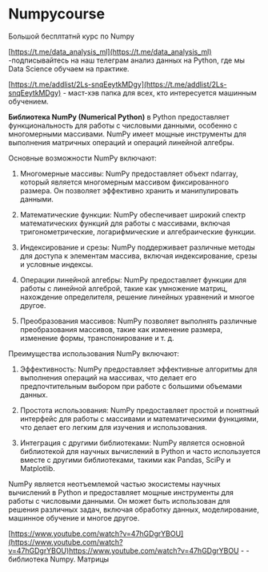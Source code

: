 # Numpycourse
Большой бесплтатнй курс по Numpy

[https://t.me/data_analysis_ml](https://t.me/data_analysis_ml) -подписывайтесь на наш телеграм анализ данных на Python, где мы Data Science обучаем на практике. 

[https://t.me/addlist/2Ls-snqEeytkMDgy](https://t.me/addlist/2Ls-snqEeytkMDgy) - маст-хэв папка для всех, кто интересуется машинным обучением.

**Библиотека NumPy (Numerical Python)** в Python предоставляет функциональность для работы с числовыми данными, особенно с многомерными массивами. NumPy имеет мощные инструменты для выполнения матричных операций и операций линейной алгебры.

Основные возможности NumPy включают:

1. Многомерные массивы: NumPy предоставляет объект ndarray, который является многомерным массивом фиксированного размера. Он позволяет эффективно хранить и манипулировать данными.

2. Математические функции: NumPy обеспечивает широкий спектр математических функций для работы с массивами, включая тригонометрические, логарифмические и алгебраические функции.

3. Индексирование и срезы: NumPy поддерживает различные методы для доступа к элементам массива, включая индексирование, срезы и условные индексы.

4. Операции линейной алгебры: NumPy предоставляет функции для работы с линейной алгеброй, такие как умножение матриц, нахождение определителя, решение линейных уравнений и многое другое.

5. Преобразования массивов: NumPy позволяет выполнять различные преобразования массивов, такие как изменение размера, изменение формы, транспонирование и т. д.

Преимущества использования NumPy включают:

1. Эффективность: NumPy предоставляет эффективные алгоритмы для выполнения операций на массивах, что делает его предпочтительным выбором при работе с большими объемами данных.

2. Простота использования: NumPy предоставляет простой и понятный интерфейс для работы с массивами и математическими функциями, что делает его легким для изучения и использования.

3. Интеграция с другими библиотеками: NumPy является основной библиотекой для научных вычислений в Python и часто используется вместе с другими библиотеками, такими как Pandas, SciPy и Matplotlib.

NumPy является неотъемлемой частью экосистемы научных вычислений в Python и предоставляет мощные инструменты для работы с числовыми данными. Он может быть использован для решения различных задач, включая обработку данных, моделирование, машинное обучение и многое другое.

[https://www.youtube.com/watch?v=47hGDgrYBOU](https://www.youtube.com/watch?v=47hGDgrYBOU)https://www.youtube.com/watch?v=47hGDgrYBOU -  - библиотека Numpy. Матрицы
